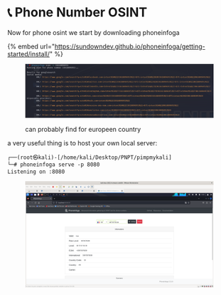 # 📞 Phone Number OSINT

Now for phone osint we start by downloading phoneinfoga&#x20;

{% embed url="https://sundowndev.github.io/phoneinfoga/getting-started/install/" %}

<figure><img src="../../../.gitbook/assets/image (167).png" alt=""><figcaption><p>can probably find for europeen country</p></figcaption></figure>

a very useful thing is to host your own local server:                                                                                                                                                                                                                      &#x20;

```
┌──(root㉿kali)-[/home/kali/Desktop/PNPT/pimpmykali]
└─# phoneinfoga serve -p 8080      
Listening on :8080
```

<figure><img src="../../../.gitbook/assets/Capture d’écran du 2024-02-22 14-33-21.png" alt=""><figcaption></figcaption></figure>
